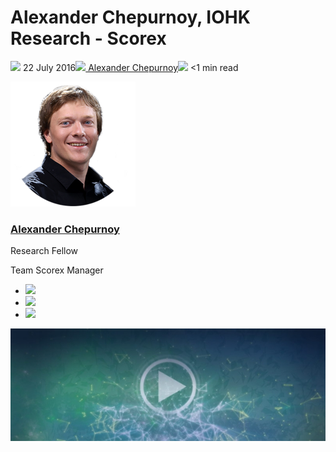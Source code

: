 # Alexander Chepurnoy, IOHK Research - Scorex
![](img/2016-07-22-alexander-chepurnoy-iohk-research-scorex.002.png) 22 July 2016![](img/2016-07-22-alexander-chepurnoy-iohk-research-scorex.002.png)[ Alexander Chepurnoy](/en/blog/authors/alexander-chepurnoy/page-1/)![](img/2016-07-22-alexander-chepurnoy-iohk-research-scorex.003.png) <1 min read

![Alexander Chepurnoy](img/2016-07-22-alexander-chepurnoy-iohk-research-scorex.004.png)[](/en/blog/authors/alexander-chepurnoy/page-1/)
### [**Alexander Chepurnoy**](/en/blog/authors/alexander-chepurnoy/page-1/)
Research Fellow

Team Scorex Manager

- ![](img/2016-07-22-alexander-chepurnoy-iohk-research-scorex.005.png)[](https://www.youtube.com/watch?v=Pxu4gpuVnQE "YouTube")
- ![](img/2016-07-22-alexander-chepurnoy-iohk-research-scorex.006.png)[](https://twitter.com/chepurnoy "Twitter")
- ![](img/2016-07-22-alexander-chepurnoy-iohk-research-scorex.007.png)[](https://github.com/kushti "GitHub")

![Alexander Chepurnoy, IOHK Research - Scorex](img/2016-07-22-alexander-chepurnoy-iohk-research-scorex.008.jpeg)
